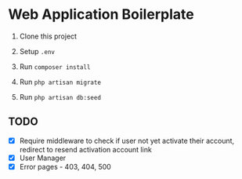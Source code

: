 # Web Application Boilerplate

1. Clone this project

2. Setup `.env`

3. Run `composer install`

4. Run `php artisan migrate`

5. Run `php artisan db:seed`

## TODO

- [x] Require middleware to check if user not yet activate their account, redirect to resend activation account link
- [x] User Manager
- [x] Error pages - 403, 404, 500